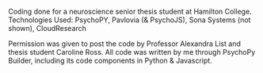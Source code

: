 Coding done for a neuroscience senior thesis student at Hamilton College.
Technologies Used: PsychoPY, Pavlovia (& PsychoJS), Sona Systems (not shown), CloudResearch

Permission was given to post the code by Professor Alexandra List and thesis student Caroline Ross.
All code was written by me through PsychoPy Builder, including its code components in Python & Javascript.
